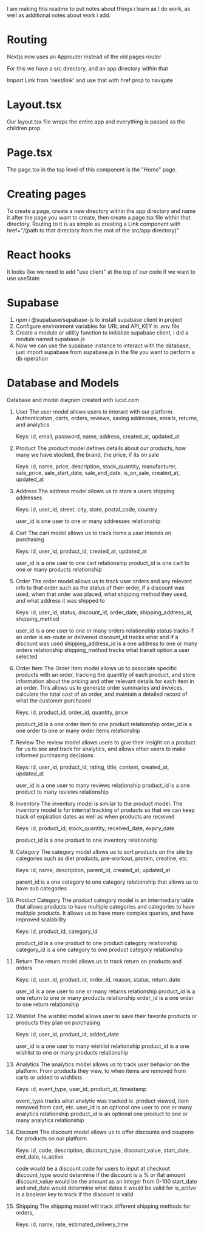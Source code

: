 I am making this readme to put notes about things i learn as I do work, as well as additional notes about work i add.

# Routing
Nextjs now uses an Approuter instead of the old pages router

For this we have a src directory, and an app directory within that

Import Link from 'next/link' and use that with href prop to navigate

# Layout.tsx
Our layout.tsx file wraps the entire app and everything is passed as the children prop.

# Page.tsx
The page.tsx in the top level of this component is the "Home" page.

# Creating pages
To create a page, create a new directory within the app directory and name it after the page you want to create, then create a page.tsx file within that directory. Routing to it is as simple as creating a Link component with href="/(path to that directory from the root of the src/app directory)"

# React hooks
It looks like we need to add "use client" at the top of our code if we want to use useState

# Supabase
1. npm i @supabase/supabase-js to install supabase client in project
2. Configure environment variables for URL and API_KEY in .env file
3. Create a module or utility function to initialize supabase client, i did a module named supabase.js
4. Now we can use the supabase instance to interact with the database, just import supabase from supabase.js in the file you want to perform a db operation

# Database and Models
Database and model diagram created with lucid.com
1.  User
    The user model allows users to interact with our platform. Authentication, carts, orders, reviews, saving addresses, emails, returns, and analytics

    Keys: id, email, password, name, address, created_at, updated_at

2.  Product
    The product model defines details about our products, how many we have stocked, the brand, the price, if its on sale

    Keys: id, name, price, description, stock_quantity, manufacturer, sale_price, sale_start_date, sale_end_date, is_on_sale, created_at, updated_at

3.  Address
    The address model allows us to store a users shipping addresses

    Keys: id, user_id, street, city, state, postal_code, country

    user_id is one user to one or many addresses relationship

4.  Cart
    The cart model allows us to track items a user intends on purchasing

    Keys: id, user_id, product_id, created_at, updated_at

    user_id is a one user to one cart relationship
    product_id is one cart to one or many products relationship

5.  Order
    The order model allows us to track user orders and any relevant info to that order such as the status of their order, if a discount was used, when that order was placed, what shipping method they used, and what address it was shipped to

    Keys: id, user_id, status, discount_id, order_date, shipping_address_id, shipping_method

    user_id is a one user to one or many orders relationship
    status tracks if an order is en-route or delivered
    discount_id tracks what and if a discount was used
    shipping_address_id is a one address to one or many orders relationship
    shipping_method tracks what transit option a user selected

6.  Order Item
    The Order Item model allows us to associate specific products with an order, tracking the quantity of each product, and store information about the pricing and other relevant details for each item in an order. This allows us to generate order summaries and invoices, calculate the total cost of an order, and maintain a detailed record of what the customer purchased

    Keys: id, product_id, order_id, quantity, price

    product_id is a one order item to one product relationship
    order_id is a one order to one or many order items relationship

7.  Review
    The review model allows users to give their insight on a product for us to see and track for analytics, and allows other users to make informed purchasing decisions

    Keys: id, user_id, product_id, rating, title, content, created_at, updated_at

    user_id is a one user to many reviews relationship
    product_id is a one product to many reviews relationship

8.  Inventory
    The inventory model is similar to the product model. The inventory model is for internal tracking of products so that we can keep track of expiration dates as well as when products are received

    Keys: id, product_id, stock_quantity, received_date, expiry_date

    product_id is a one product to one inventory relationship

9.  Category
    The category model allows us to sort products on the site by categories such as diet products, pre-workout, protein, creatine, etc.

    Keys: id, name, description, parent_id, created_at, updated_at

    parent_id is a one category to one category relationship that allows us to have sub categories

10. Product Category
    The product category model is an intermediary table that allows products to have multiple categories and categories to have multiple products. It allows us to have more complex queries, and have improved scalability

    Keys: id, product_id, category_id

    product_id is a one product to one product category relationship
    category_id is a one category to one product category relationship

11. Return
    The return model allows us to track return on products and orders

    Keys: id, user_id, product_id, order_id, reason, status, return_date

    user_id is a one user to one or many returns relationship
    product_id is a one return to one or many products relationship
    order_id is a one order to one return relationship

12. Wishlist
    The wishlist model allows user to save their favorite products or products they plan on purchasing

    Keys: id, user_id, product_id, added_date

    user_id is a one user to many wishlist relationship
    product_id is a one wishlist to one or many products relationship

13. Analytics
    The analytics model allows us to track user behavior on the platform. From products they view, to when items are removed from carts or added to wishlists

    Keys: id, event_type, user_id, product_id, timestamp

    event_type tracks what analytic was tracked ie. product viewed, item removed from cart, etc.
    user_id is an optional one user to one or many analytics relationship
    product_id is an optional one product to one or many analytics relationship

14. Discount
    The discount model allows us to offer discounts and coupons for products on our platform

    Keys: id, code, description, discount_type, discount_value, start_date, end_date, is_active

    code would be a discount code for users to input at checkout
    discount_type would determine if the discount is a % or flat amount
    discount_value would be the amount as an integer from 0-100
    start_date and end_date would determine what dates it would be valid for
    is_active is a boolean key to track if the discount is valid

15. Shipping
    The shipping model will track different shipping methods for orders,

    Keys: id, name, rate, estimated_delivery_time